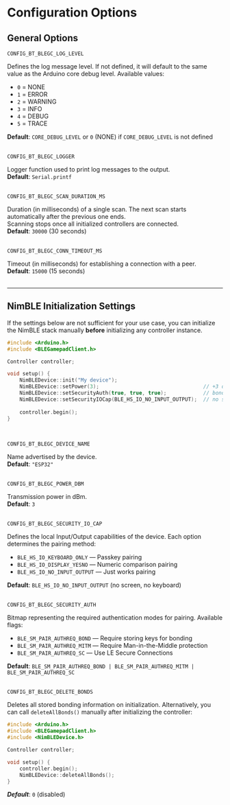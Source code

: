 # Configuration Options

## General Options

`CONFIG_BT_BLEGC_LOG_LEVEL`

Defines the log message level. If not defined, it will default to the same value as the Arduino core debug level. Available values:

* `0` = NONE
* `1` = ERROR
* `2` = WARNING
* `3` = INFO
* `4` = DEBUG
* `5` = TRACE

**Default**: `CORE_DEBUG_LEVEL` or `0` (NONE) if `CORE_DEBUG_LEVEL` is not defined  
<br/>

`CONFIG_BT_BLEGC_LOGGER`

Logger function used to print log messages to the output.  
**Default**: `Serial.printf`  
<br/>

`CONFIG_BT_BLEGC_SCAN_DURATION_MS`

Duration (in milliseconds) of a single scan. The next scan starts automatically after the previous one ends.  
Scanning stops once all initialized controllers are connected.  
**Default**: `30000` (30 seconds)  
<br/>

`CONFIG_BT_BLEGC_CONN_TIMEOUT_MS`

Timeout (in milliseconds) for establishing a connection with a peer.  
**Default**: `15000` (15 seconds)  
<br/>

---

## NimBLE Initialization Settings

If the settings below are not sufficient for your use case, you can initialize the NimBLE stack manually **before** initializing any controller instance.

```cpp
#include <Arduino.h>
#include <BLEGamepadClient.h>

Controller controller;

void setup() {
    NimBLEDevice::init("My device");
    NimBLEDevice::setPower(3);                                  // +3 dBm
    NimBLEDevice::setSecurityAuth(true, true, true);            // bonding, MITM protection, secure connections
    NimBLEDevice::setSecurityIOCap(BLE_HS_IO_NO_INPUT_OUTPUT);  // no screen, no keyboard
    
    controller.begin();
}
```
<br/>

`CONFIG_BT_BLEGC_DEVICE_NAME`

Name advertised by the device.  
**Default**: `"ESP32"`  
<br/>

`CONFIG_BT_BLEGC_POWER_DBM`

Transmission power in dBm.  
**Default**: `3`  
<br/>

`CONFIG_BT_BLEGC_SECURITY_IO_CAP`

Defines the local Input/Output capabilities of the device. Each option determines the pairing method:

* `BLE_HS_IO_KEYBOARD_ONLY` — Passkey pairing
* `BLE_HS_IO_DISPLAY_YESNO` — Numeric comparison pairing
* `BLE_HS_IO_NO_INPUT_OUTPUT` — Just works pairing

**Default**: `BLE_HS_IO_NO_INPUT_OUTPUT` (no screen, no keyboard)  
<br/>

`CONFIG_BT_BLEGC_SECURITY_AUTH`

Bitmap representing the required authentication modes for pairing. Available flags:

* `BLE_SM_PAIR_AUTHREQ_BOND` — Require storing keys for bonding
* `BLE_SM_PAIR_AUTHREQ_MITM` — Require Man-in-the-Middle protection
* `BLE_SM_PAIR_AUTHREQ_SC` — Use LE Secure Connections

**Default**: `BLE_SM_PAIR_AUTHREQ_BOND | BLE_SM_PAIR_AUTHREQ_MITM | BLE_SM_PAIR_AUTHREQ_SC`  
<br/>

`CONFIG_BT_BLEGC_DELETE_BONDS`

Deletes all stored bonding information on initialization.
Alternatively, you can call `deleteAllBonds()` manually after initializing the controller:

```cpp
#include <Arduino.h>
#include <BLEGamepadClient.h>
#include <NimBLEDevice.h>

Controller controller;

void setup() {
    controller.begin();
    NimBLEDevice::deleteAllBonds();
}
```

***Default***: `0` (disabled)  
<br/>
